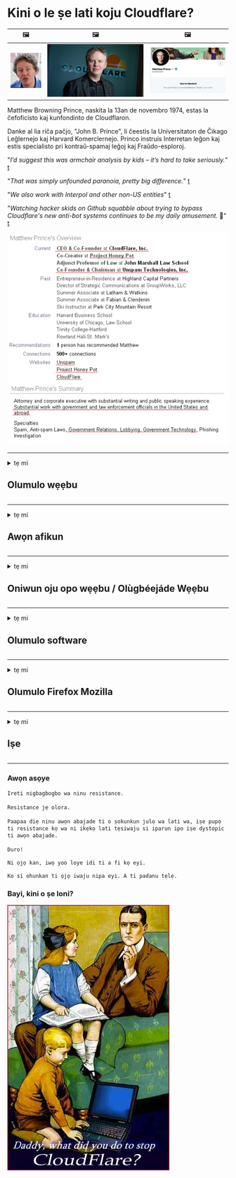 # Kini o le ṣe lati koju Cloudflare?

| 🖼 | 🖼 | 🖼 |
| --- | --- | --- |
| ![](../image/matthew_prince_teen.jpg) | ![](../image/matthew_prince.jpg) | ![](../image/blockedbymatthewprince.jpg) |


Matthew Browning Prince, naskita la 13an de novembro 1974, estas la ĉefoficisto kaj kunfondinto de Cloudflaron.

Danke al lia riĉa paĉjo, "John B. Prince", li ĉeestis la Universitaton de Ĉikago Leĝlernejo kaj Harvard Komerclernejo.
Princo instruis Interretan leĝon kaj estis specialisto pri kontraŭ-spamaj leĝoj kaj Fraŭdo-esploroj.


"*I’d suggest this was armchair analysis by kids – it’s hard to take seriously.*" [t](https://www.theguardian.com/technology/2015/nov/19/cloudflare-accused-by-anonymous-helping-isis)

"*That was simply unfounded paranoia, pretty big difference.*"  [t](https://twitter.com/xxdesmus/status/992757936123359233)

"*We also work with Interpol and other non-US entities*" [t](https://twitter.com/eastdakota/status/1203028504184360960)

"*Watching hacker skids on Github squabble about trying to bypass Cloudflare's new anti-bot systems continues to be my daily amusement.* 🍿" [t](https://twitter.com/eastdakota/status/1273277839102656515)


![](../image/whoismp.jpg)

---


<details>
<summary>tẹ mi

## Olumulo wẹẹbu
</summary>


- Ti oju opo wẹẹbu ti o fẹ ba nlo Cloudflare, sọ fun wọn pe ki wọn ma lo Cloudflare.
  - Wiwa lori media media bii Facebook, Reddit, Twitter tabi Mastodon ko ṣe iyatọ. [Awọn iṣe pọ ju awọn hashtags lọ.](https://twitter.com/phyzonloop/status/1274132092490862594)
  - Gbiyanju lati kan si oluwa aaye ayelujara ti o ba fẹ ṣe ara rẹ ni iwulo.

[Cloudflare sọ](https://github.com/Eloston/ungoogled-chromium/issues/783):
```
A ṣe iṣeduro pe ki o de ọdọ awọn alaṣẹ fun awọn iṣẹ kan pato tabi awọn aaye ti o ṣaṣeyọri pẹlu ki o pin iriri rẹ.
```

[Ti o ko ba beere fun, oluwa aaye ayelujara ko mọ iṣoro yii.](../PEOPLE.md)

![](../image/liberapay.jpg)

[Apẹẹrẹ aṣeyọri](https://counterpartytalk.org/t/turn-off-cloudflare-on-counterparty-co-plz/164/5).<br>
Ṣe o ni iṣoro kan? [Gbe ohun rẹ soke bayi.](https://github.com/maraoz/maraoz.github.io/issues/1) Apẹẹrẹ ni isalẹ.

```
O kan n ṣe iranlọwọ fun ifẹnukonu ile-iṣẹ ati kakiri ibi-aye.
http://crimeflare.eu.org
```

```
Oju-iwe wẹẹbu rẹ wa ninu ogiri ogiri ti ikọkọ-abusing ti CloudFlare.
http://crimeflare.eu.org
```

- Gba akoko lati ka ilana aṣiri aaye ayelujara.
  - ti oju opo wẹẹbu ba wa lẹhin Cloudflare tabi oju opo wẹẹbu ti nlo awọn iṣẹ ti o sopọ si Cloudflare.

O gbọdọ ṣalaye kini “Cloudflare” jẹ, ki o beere fun igbanilaaye lati pin data rẹ pẹlu Cloudflare. Ikuna lati ṣe bẹ yoo ja si irufin igbẹkẹle ati oju opo wẹẹbu ti o nireti yẹ ki a yee.

[Apẹẹrẹ eto imulo aṣiri itẹwọgba wa nibi](https://archive.is/bDlTz) ("Subprocessors" > "Entity Name")

```
Mo ti ka eto imulo ipamọ rẹ ati pe Emi ko le rii ọrọ Cloudflare.
Mo kọ lati pin data pẹlu rẹ ti o ba tẹsiwaju lati ṣe ifunni data mi si Cloudflare.
http://crimeflare.eu.org
```

Eyi jẹ apẹẹrẹ ti eto imulo ipamọ eyiti ko ni ọrọ Cloudflare.
[Liberland Jobs](https://archive.is/daKIr) [privacy policy](https://docsend.com/view/feiwyte):

![](../image/cfwontobey.jpg)

Cloudflare ni eto imulo ti ara wọn.
[Cloudflare fẹran awọn eniyan doxxing.](https://www.reddit.com/r/GamerGhazi/comments/2s64fe/be_wary_reporting_to_cloudflare/)

Eyi ni apẹẹrẹ ti o dara fun fọọmu iforukọsilẹ aaye ayelujara.
AFAIK, oju opo wẹẹbu odo ṣe eyi. Ṣe iwọ yoo gbẹkẹle wọn?

```
Nipa titẹ “Forukọsilẹ fun XYZ”, o gba si awọn ofin iṣẹ wa ati alaye aṣiri.
O tun gba lati pin data rẹ pẹlu Cloudflare ati tun gba si alaye aṣiri Cloudflare.
Ti Cloudflare jo alaye rẹ tabi kii yoo jẹ ki o sopọ si awọn olupin wa, kii ṣe ẹbi wa. [*]

[ forukọsilẹ ] [ mi o gba ]
```
[*] [PEOPLE.md](../PEOPLE.md)


- Gbiyanju lati ma lo iṣẹ wọn. Ranti pe Cloudflare n wo ọ.
  - ["I'm in your TLS, sniffin' your passworz"](../image/iminurtls.jpg)

- Wa fun oju opo wẹẹbu miiran. Awọn omiiran ati awọn aye ni ori ayelujara!

- Ṣe idaniloju awọn ọrẹ rẹ lati lo Tor lojoojumọ.
  - Aigbagbọ yẹ ki o jẹ boṣewa ti ayelujara ṣiṣi!
  - [Ṣe akiyesi pe iṣẹ Tor ko fẹran iṣẹ yii.](../HISTORY.md)

</details>

------

<details>
<summary>tẹ mi

## Awọn afikun
</summary>

- Ti aṣawakiri rẹ ba jẹ Firefox, Tor Browser, tabi Ungoogled Chromium lo ọkan ninu awọn afikun wọnyi ni isalẹ.
  - Ti o ba fẹ ṣafikun afikun tuntun miiran nipa rẹ ni akọkọ.


| Orukọ | Olùgbéejáde | Atilẹyin | Le Àkọsílẹ | Le leti | Chrome |
| -------- | -------- | -------- | -------- | -------- | -------- |
| [Bloku Cloudflaron MITM-Atakon](../subfiles/about.bcma.md) | #Addon | [ ? ](http://crimeflare.eu.org/) | **Bẹẹni**     | **Bẹẹni**     |  **Bẹẹni** |
| [Ĉu ligoj estas vundeblaj al MITM-atako?](../subfiles/about.ismm.md) | #Addon | [ ? ](http://crimeflare.eu.org/) | Rara     | **Bẹẹni**     |  **Bẹẹni** |
| [Ĉu ĉi tiuj ligoj blokos Tor-uzanton?](../subfiles/about.isat.md) | #Addon | [ ? ](http://crimeflare.eu.org/) | Rara     | **Bẹẹni**     |  **Bẹẹni** |
| [Block Cloudflare MITM Attack](https://trac.torproject.org/projects/tor/attachment/ticket/24351/block_cloudflare_mitm_attack-1.0.14.1-an%2Bfx.xpi)<br>[**DELETED BY TOR PROJECT**](../HISTORY.md) | nullius | [ ? ](../tool/block_cloudflare_mitm_fx), [Link](http://crimeflare.eu.org/) | **Bẹẹni**     | **Bẹẹni**     |  Rara |
| [TPRB](http://34ahehcli3epmhbu2wbl6kw6zdfl74iyc4vg3ja4xwhhst332z3knkyd.onion/) | Sw | [ ? ](http://34ahehcli3epmhbu2wbl6kw6zdfl74iyc4vg3ja4xwhhst332z3knkyd.onion/) | **Bẹẹni**     | **Bẹẹni**     |  Rara |
| [Detect Cloudflare](https://addons.mozilla.org/en-US/firefox/addon/detect-cloudflare/) | Frank Otto | [ ? ](https://github.com/traktofon/cf-detect) | Rara     | **Bẹẹni**     |  Rara |
| [True Sight](https://addons.mozilla.org/en-US/firefox/addon/detect-cloudflare-plus/) | claustromaniac | [ ? ](https://github.com/claustromaniac/detect-cloudflare-plus) | Rara     | **Bẹẹni**     |  Rara |
| [Which Cloudflare datacenter am I visiting?](https://addons.mozilla.org/en-US/firefox/addon/cf-pop/) | 依云 | [ ? ](https://github.com/lilydjwg/cf-pop) | Rara     | **Bẹẹni**     |  Rara |


- "Decentraleyes" le da asopọ si "CDNJS (Cloudflare)".
  - O ṣe idiwọ ọpọlọpọ awọn ibeere lati de ọdọ awọn nẹtiwọọki, ati ṣe awọn faili agbegbe lati jẹ ki awọn aaye ma fọ.
  - Olùgbéejáde náà dáhùn: "[very concerning indeed](https://github.com/Synzvato/decentraleyes/issues/236#issuecomment-352049501)", "[widespread usage severely centralizes the web](https://github.com/Synzvato/decentraleyes/issues/251#issuecomment-366752049)"

- [O tun le yọkuro tabi ṣe igbẹkẹle ijẹrisi Cloudflare lati Aṣẹ Iwe-ẹri rẹ (CA).](https://www.ssl.com/how-to/remove-root-certificate-firefox/)

</details>

------

<details>
<summary>tẹ mi

## Oniwun oju opo wẹẹbu / Olùgbéejáde Wẹẹbu
</summary>


![](../image/word_cloudflarefree.jpg)

- Maṣe lo ojutu Cloudflare, Akoko.
  - O le ṣe dara julọ ju iyẹn lọ, otun? [Eyi ni bi o ṣe le yọ awọn ṣiṣe alabapin Cloudflare kuro, awọn ero, awọn ibugbe, tabi awọn iroyin.](https://support.cloudflare.com/hc/en-us/articles/200167776-Removing-subscriptions-plans-domains-or-accounts)

| 🖼 | 🖼 |
| --- | --- |
| ![](../image/htmlalertcloudflare.jpg) | ![](../image/htmlalertcloudflare2.jpg) |

- Ṣe o fẹ awọn alabara diẹ sii? O mọ kini lati ṣe. Ofiri ni "ila laini".
  - [Kaabo, o kọwe “A gba ikọkọ rẹ ni isẹ” ṣugbọn Mo ni “Aṣiṣe 403 Alailowaya aṣoju alailorukọ ti a ko gba laaye”.](https://it.slashdot.org/story/19/02/19/0033255/stop-saying-we-take-your-privacy-and-security-seriously) Kini idi ti o fi n dina Tor Tabi VPN? Ati pe kilode ti o fi npa awọn imeeli igba diẹ?

![](../image/anonexist.jpg)

- Lilo Cloudflare yoo mu alekun awọn ijade kuro. Awọn alejo ko le wọle si oju opo wẹẹbu rẹ ti olupin rẹ ba wa ni isalẹ tabi Cloudflare wa ni isalẹ.
  - [Njẹ o ro pe Cloudflare ko lọ si isalẹ?](https://www.ibtimes.com/cloudflare-down-not-working-sites-producing-504-gateway-timeout-errors-2618008) [Another](https://twitter.com/Jedduff/status/1097875615997399040) [sample](https://twitter.com/search?f=tweets&vertical=default&q=Cloudflare%20is%20having%20problems). [Need more](../PEOPLE.md)?

![](../image/cloudflareinternalerror.jpg)

- Lilo Cloudflare lati ṣe aṣoju “iṣẹ API” rẹ, “olupin imudojuiwọn sọfitiwia” tabi “kikọ sii RSS” yoo ba alabara rẹ jẹ. Onibara kan pe ọ o sọ pe “Mi o le lo API rẹ mọ”, ati pe o ko mọ ohun ti n lọ. Cloudflare le dakẹ dẹkun alabara rẹ. Ṣe o ro pe o dara?
  - Ọpọlọpọ alabara oluka RSS ati iṣẹ ayelujara ti oluka RSS wa. Kini idi ti o fi nkede kikọ sii RSS ti o ko ba gba eniyan laaye lati ṣe alabapin?

![](../image/rssfeedovercf.jpg)

- Ṣe o nilo ijẹrisi HTTPS? Lo "Jẹ ki a Encrypt" tabi ra nikan lati ile-iṣẹ CA.

- Ṣe o nilo olupin DNS? Ko le ṣeto olupin tirẹ? Bawo ni nipa wọn: [Hurricane Electric Free DNS](https://dns.he.net/), [Dyn.com](https://dyn.com/dns/), [1984 Hosting](https://www.1984hosting.com/), [Afraid.Org (Abojuto paarẹ akọọlẹ rẹ ti o ba lo TOR)](https://freedns.afraid.org/)

- Ṣe o n wa iṣẹ alejo gbigba? Free nikan? Bawo ni nipa wọn: [Onion Service](http://vww6ybal4bd7szmgncyruucpgfkqahzddi37ktceo3ah7ngmcopnpyyd.onion/en/security/network-security/tor/onionservices-best-practices), [Free Web Hosting Area](https://freewha.com/), [Autistici/Inventati Web Site Hosting](https://www.autinv5q6en4gpf4.onion/services/website), [Github Pages](https://pages.github.com/), [Surge](https://surge.sh/)
  - [Awọn omiiran si Cloudflare](../subfiles/cloudflare-alternatives.md)

- Ṣe o nlo "cloudflare-ipfs.com"? [Njẹ o mọ Cloudflare IPFS ko dara?](../PEOPLE.md)

- Fi Firewall Ohun elo wẹẹbu sii bi OWASP ati Fail2Ban lori olupin rẹ ki o tunto rẹ daradara.
  - Ìdènà Tor kii ṣe ojutu. Maṣe jiya gbogbo eniyan nikan fun awọn olumulo buburu kekere.

- Ṣe àtúnjúwe tabi dènà awọn olumulo "Cloudflare Warp" lati iraye si oju opo wẹẹbu rẹ. Ki o si pese idi kan ti o ba le.

> IP akojọ: "[Cloudflare ti awọn sakani IP lọwọlọwọ](cloudflare_inc/)"

> A: O kan dènà wọn

```
server {
...
deny 173.245.48.0/20;
deny 103.21.244.0/22;
deny 103.22.200.0/22;
deny 103.31.4.0/22;
deny 141.101.64.0/18;
deny 108.162.192.0/18;
deny 190.93.240.0/20;
deny 188.114.96.0/20;
deny 197.234.240.0/22;
deny 198.41.128.0/17;
deny 162.158.0.0/15;
deny 104.16.0.0/12;
deny 172.64.0.0/13;
deny 131.0.72.0/22;
deny 2400:cb00::/32;
deny 2606:4700::/32;
deny 2803:f800::/32;
deny 2405:b500::/32;
deny 2405:8100::/32;
deny 2a06:98c0::/29;
deny 2c0f:f248::/32;
...
}
```

> B: Ṣe àtúnjúwe si oju-iwe ikilọ

```
http {
...
geo $iscf {
default 0;
173.245.48.0/20 1;
103.21.244.0/22 1;
103.22.200.0/22 1;
103.31.4.0/22 1;
141.101.64.0/18 1;
108.162.192.0/18 1;
190.93.240.0/20 1;
188.114.96.0/20 1;
197.234.240.0/22 1;
198.41.128.0/17 1;
162.158.0.0/15 1;
104.16.0.0/12 1;
172.64.0.0/13 1;
131.0.72.0/22 1;
2400:cb00::/32 1;
2606:4700::/32 1;
2803:f800::/32 1;
2405:b500::/32 1;
2405:8100::/32 1;
2a06:98c0::/29 1;
2c0f:f248::/32 1;
}
...
}

server {
...
if ($iscf) {rewrite ^ https://example.com/cfwsorry.php;}
...
}

<?php
header('HTTP/1.1 406 Not Acceptable');
echo <<<CLOUDFLARED
Thank you for visiting ourwebsite.com!<br />
We are sorry, but we can't serve you because your connection is being intercepted by Cloudflare.<br />
Please read http://crimeflare.eu.org for more information.<br />
CLOUDFLARED;
die();
```

- Ṣeto Iṣẹ Iṣẹ alubosa Tor tabi insite I2P ti o ba gbagbọ ninu ominira ati ki o gba awọn olumulo alailorukọ kaabọ.

- Beere fun imọran lati ọdọ awọn oniṣẹ aaye ayelujara meji miiran Clearnet / Tor ati ṣe awọn ọrẹ alailorukọ!

</details>

------

<details>
<summary>tẹ mi

## Olumulo software
</summary>


- Discord nlo CloudFlare. Awọn miiran? A ṣe iṣeduro [**Briar** (Android)](https://f-droid.org/en/packages/org.briarproject.briar.android/), [Ricochet (PC)](https://ricochet.im/), [Tox + Tor (Android/PC)](https://tox.chat/download.html)
  - Briar pẹlu Tor daemon nitorina o ko ni lati fi Orbot sii.
  - Awọn Difelopa Qwtch, Asiri Ṣi i, paarẹ idawọle stop_cloudflare lati iṣẹ git wọn laisi akiyesi.

- Ti o ba lo Debian GNU / Linux, tabi itọsẹ eyikeyi, ṣe alabapin: [bug #831835](https://bugs.debian.org/cgi-bin/bugreport.cgi?bug=831835). Ati pe ti o ba le, ṣe iranlọwọ lati jẹrisi alemo naa, ki o ṣe iranlọwọ fun olutọju naa lati wa si ipari ti o tọ lori boya o yẹ ki o gba.

- Ṣe iṣeduro nigbagbogbo awọn aṣawakiri wọnyi.

| Orukọ | Olùgbéejáde | Atilẹyin | Ọrọìwòye |
| -------- | -------- | -------- | -------- |
| [Ungoogled-Chromium](https://ungoogled-software.github.io/ungoogled-chromium-binaries/) | Eloston | [ ? ](https://github.com/Eloston/ungoogled-chromium) | PC (Win, Mac, Linux)  _!Tor_ |
| [Bromite](https://www.bromite.org/fdroid) | Bromite | [ ? ](https://github.com/bromite/bromite/issues) | Android  _!Tor_ |
| [Tor Browser](https://www.torproject.org/download/) | Tor Project | [ ? ](https://support.torproject.org/) | PC (Win, Mac, Linux)  _Tor_|
| [Tor Browser Android](https://www.torproject.org/download/) | Tor Project | [ ? ](https://support.torproject.org/) | Android  _Tor_|
| [Onion Browser](https://itunes.apple.com/us/app/onion-browser/id519296448?mt=8) | Mike Tigas | [ ? ](https://github.com/OnionBrowser/OnionBrowser/issues) | Apple iOS  _Tor_|
| [GNU/Icecat](https://www.gnu.org/software/gnuzilla/) | GNU | [ ? ](https://www.gnu.org/software/gnuzilla/) | PC (Linux) |
| [IceCatMobile](https://f-droid.org/en/packages/org.gnu.icecat/) | GNU | [ ? ](https://lists.gnu.org/mailman/listinfo/bug-gnuzilla) | Android |
| [Iridium Browser](https://iridiumbrowser.de/about/) | Iridium | [ ? ](https://github.com/iridium-browser/iridium-browser/) | PC (Win, Mac, Linux, OpenBSD) |


Asiri sọfitiwia miiran jẹ aipe. Eyi ko tumọ si aṣawakiri Tor jẹ “pipe”.
Ko si aabo 100% tabi 100% ikọkọ lori intanẹẹti ati imọ-ẹrọ.

- Ṣe o ko fẹ lo Tor? O le lo eyikeyi aṣawakiri pẹlu Tor daemon.
  - [Akiyesi pe iṣẹ akanṣe Tor ko fẹran eyi.](https://support.torproject.org/tbb/tbb-9/) Lo Ẹrọ aṣawakiri Tor ti o ba ni anfani lati ṣe bẹ.
- [Bii o ṣe le lo Chromium pẹlu Tor](../subfiles/chromium_tor.md)


Jẹ ki a sọrọ nipa aṣiri software miiran.

- [Ti o ba nilo lo Firefox gaan, gbe “Firefox ESR”.](https://www.mozilla.org/en-US/firefox/organizations/)
  - [Akata bi Ina - Spydo Watchdog](https://spyware.neocities.org/articles/firefox.html)
  - [Firefox kọ ọrọ ọfẹ, gbesele ọrọ ọfẹ](https://web.archive.org/web/20200423010026/https://reclaimthenet.org/firefox-rejects-free-speech-bans-free-speech-commenting-plugin-dissenter-from-its-extensions-gallery/)
  - ["100 + awọn ibo isalẹ. O dabi pe bibeere ile-iṣẹ sọfitiwia lati faramọ ... sọfitiwia pọ pupọ ni awọn ọjọ wọnyi."](https://old.reddit.com/r/firefox/comments/gutdiw/weve_got_work_to_do_the_mozilla_blog/fslbbb6/)
  - [Hun, kilode ti Firefox fihan mi awọn ọna asopọ onigbọwọ ninu ọpa URL mi?](https://www.reddit.com/r/firefox/comments/jybx2w/uh_why_is_firefox_showing_me_sponsored_links_in/)
  - [Mozilla - Devilṣù Ti di ara](https://digdeeper.neocities.org/ghost/mozilla.html)

- [Ranti, Mozilla nlo iṣẹ Cloudflare.](https://www.robtex.com/dns-lookup/www.mozilla.org) [Wọn tun nlo iṣẹ DNS Cloudflare lori ọja wọn.](https://www.theregister.co.uk/2018/03/21/mozilla_testing_dns_encryption/)

- [Ni ifowosi Mozilla kọ tikẹti yii.](https://bugzilla.mozilla.org/show_bug.cgi?id=1426618)

- [Idojukọ Firefox jẹ awada.](https://github.com/mozilla-mobile/focus-android/issues/1743) [Wọn ṣeleri lati pa telemetry ṣugbọn wọn yipada.](https://github.com/mozilla-mobile/focus-android/issues/4210)

- [Olùgbéejáde PaleMoon / Basilisk fẹràn Cloudflare.](https://github.com/mozilla-mobile/focus-android/issues/1743#issuecomment-345993097)
  - [Ti pa Server Archive ti Pale Moon ati tan malware fun Awọn oṣu 18](https://www.reddit.com/r/privacytoolsIO/comments/cc808y/pale_moons_archive_server_hacked_and_spread/)
  - O tun korira awọn olumulo Tor - "[Jẹ ki o jẹ ọta si ọna Tor. Mo ro pe ọpọlọpọ awọn aaye yẹ ki o jẹ ọta si ọna Tor ni imọran ifosiwewe ilokulo giga julọ rẹ.](https://github.com/yacy/yacy_search_server/issues/314#issuecomment-565932097)"

- [Waterfox ni iṣoro “awọn foonu ile” ti o nira](https://spyware.neocities.org/articles/waterfox.html)

- [Google Chrome jẹ spyware kan.](https://www.gnu.org/proprietary/malware-google.en.html)
  - [Awọn profaili Google ṣe iṣẹ rẹ.](https://spyware.neocities.org/articles/chrome.html)

- [SRWare Iron ṣe ọpọlọpọ awọn foonu pọ si asopọ ile.](https://spyware.neocities.org/articles/iron.html) O tun sopọ si awọn ibugbe google.

- [Onigbowo Browser whitelist Facebook / Twitter awọn olutọpa.](https://www.bleepingcomputer.com/news/security/facebook-twitter-trackers-whitelisted-by-brave-browser/)
  - [Eyi ni awọn ọrọ diẹ sii.](https://spyware.neocities.org/articles/brave.html)
  - [binance alafaramo ID](https://twitter.com/cryptonator1337/status/1269594587716374528)

- [Microsoft Edge jẹ ki Facebook ṣiṣẹ koodu Flash ni ẹhin awọn olumulo.](https://www.zdnet.com/article/microsoft-edge-lets-facebook-run-flash-code-behind-users-backs/)

- [Vivaldi ko bọwọ fun aṣiri rẹ.](https://spyware.neocities.org/articles/vivaldi.html)

- [Ipele spyware Opera: Lalailopinpin giga](https://spyware.neocities.org/articles/opera.html)

- Apple iOS: [O yẹ ki o ko lo iOS rara, nipataki nitori o jẹ malware.](https://www.gnu.org/proprietary/malware-apple.html)

Nitorina a ṣe iṣeduro loke tabili nikan. Ko si nkankan mo.

</details>

------

<details>
<summary>tẹ mi

## Olumulo Firefox Mozilla
</summary>


- "Nightly Firefox" yoo firanṣẹ alaye ipele yokokoro si awọn olupin Mozilla laisi ọna yiyọ.
  - [Awọn olupin Mozilla n jo Cloudflare](https://www.digwebinterface.com/?hostnames=www.mozilla.org%0D%0Amozilla.cloudflare-dns.com&type=&ns=resolver&useresolver=8.8.4.4&nameservers=)

- O ṣee ṣe lati ṣe idiwọ Firefox lati sopọ si awọn olupin Mozilla.
  - [Itọsọna awọn awoṣe-ilana ti Mozilla](https://github.com/mozilla/policy-templates/blob/master/README.md)
  - Ranti pe ẹtan yii le da ṣiṣẹ ni ẹya ti o tẹle nitori Mozilla fẹran lati funfun funrarawọn.
  - Lo ogiriina ati àlẹmọ DNS lati dènà wọn patapata.

"`/distribution/policies.json`"

>     "WebsiteFilter": {
> 		"Block": [
> 		"*://*.mozilla.com/*",
> 		"*://*.mozilla.net/*",
> 		"*://*.mozilla.org/*",
> 		"*://webcompat.com/*",
> 		"*://*.firefox.com/*",
> 		"*://*.thunderbird.net/*",
> 		"*://*.cloudflare.com/*"
> 		]
>     },


- ~~Ṣe ijabọ kokoro kan lori olutọpa mozilla, ni sisọ fun wọn pe ki wọn ma lo Cloudflare.~~ Ijabọ kokoro kan wa lori bugzilla. Ọpọlọpọ eniyan ni a firanṣẹ ibakcdun wọn, sibẹsibẹ a ti fi aṣiṣe naa pamọ nipasẹ abojuto ni ọdun 2018.

- O le mu DoH ṣiṣẹ ni Firefox.
  - [Yi olupese DNS aiyipada ti Firefox pada](../subfiles/change-firefox-dns.md)

![](../image/firefoxdns.jpg)

- [Ti o ba fẹ lati lo DNS ti kii ṣe ISP, ronu nipa lilo iṣẹ OpenNIC Tier2 DNS tabi eyikeyi awọn iṣẹ DNS ti kii ṣe Cloudflare.](https://wiki.opennic.org/start)
![](../image/opennic.jpg)
  - Dina Cloudflare pẹlu DNS. [Crimeflare DNS](https://dns.crimeflare.eu.org/)

- O le lo Tor bi ipinnu DNS. [Ti o ko ba ṣe amoye Tor, beere ibeere nibi.](https://tor.stackexchange.com/)

> **Bawo?**
> 1. Ṣe igbasilẹ Tor ki o fi sii ori kọmputa rẹ.
> 2. Ṣafikun laini yii si faili "torrc".
> DNSPort 127.0.0.1:53
> 3. Tun bẹrẹ Tor.
> 4. Ṣeto olupin DNS ti kọmputa rẹ si "127.0.0.1".

</details>

------

<details>
<summary>tẹ mi

## Iṣe
</summary>


- Sọ fun awọn miiran ni ayika rẹ nipa awọn eewu Cloudflare.

- [Ṣe iranlọwọ imudarasi ibi ipamọ yii.](http://crimeflare.eu.org).
  - Mejeeji awọn atokọ, awọn ariyanjiyan lodi si rẹ ati awọn alaye.

- [Iwe ati ṣe gbangba pupọ nibiti awọn nkan ṣe aṣiṣe pẹlu Cloudflare (ati awọn ile-iṣẹ iru), rii daju lati darukọ ibi ipamọ yii nigbati o ba ṣe bẹ](http://crimeflare.eu.org) :)

- Gba awọn eniyan diẹ sii nipa lilo Tor ni aiyipada ki wọn le ni iriri oju opo wẹẹbu lati oju-iwoye ti awọn ẹya oriṣiriṣi agbaye.

- Bẹrẹ awọn ẹgbẹ, ni media media ati aaye aye, igbẹhin si ominira agbaye lati Cloudflare.

- Nibo ti o ba yẹ, ọna asopọ si awọn ẹgbẹ wọnyi lori ibi ipamọ yii - eyi le jẹ aaye fun ṣiṣakojọpọ ṣiṣẹ papọ bi awọn ẹgbẹ.

- [Bẹrẹ akọọlẹ kan ti o le pese iyatọ ti kii ṣe ajọṣepọ ti o ni itumọ si Cloudflare.](../subfiles/cloudflare-alternatives.md)

- Jẹ ki a mọ ti awọn omiiran miiran lati ṣe iranlọwọ ni o kere ju pese aabo fẹlẹfẹlẹ lọpọlọpọ si Cloudflare.

- Ti o ba jẹ alabara Cloudflare, ṣeto awọn eto aṣiri rẹ, ki o duro de wọn lati rufin wọn.
  - [Lẹhinna mu wọn wa labẹ awọn idiyele ikọlu-aṣina-aṣiri / aṣiri.](https://twitter.com/thexpaw/status/1108424723233419264)

- Ti o ba wa ni Orilẹ Amẹrika ti Amẹrika ati oju opo wẹẹbu ti o wa ni ibeere jẹ ile-ifowopamọ tabi oniṣiro kan, gbiyanju lati mu titẹ ofin labẹ ofin Gramm – Leach – Bliley, tabi Amẹrika pẹlu DIsabilities Act ki o ṣe ijabọ pada si wa bawo ni o ṣe de .

- Ti oju opo wẹẹbu naa jẹ aaye ijọba, gbiyanju lati mu titẹ ofin labẹ Atunse 1st ti Ofin US.

- Ti o ba jẹ ọmọ ilu EU, kan si oju opo wẹẹbu lati firanṣẹ alaye ti ara ẹni rẹ labẹ Ilana Idaabobo Gbogbogbo Gbogbogbo. Ti wọn ba kọ lati fun ọ ni alaye rẹ, o ṣẹ ofin.

- Fun awọn ile-iṣẹ ti o beere pe wọn nfunni ni iṣẹ lori oju opo wẹẹbu wọn gbiyanju lati ṣe ijabọ wọn bi “ipolowo eke” si awọn agbari aabo olumulo ati BBB. Awọn oju opo wẹẹbu Cloudflare jẹ iṣẹ nipasẹ awọn olupin Cloudflare.

- [ITU daba ni ipo AMẸRIKA pe Cloudflare ti bẹrẹ lati ni nla ti o le jẹ ki ofin atako igbẹkẹle sọkalẹ sori wọn.](https://www.itu.int/en/ITU-T/Workshops-and-Seminars/20181218/Documents/Geoff_Huston_Presentation.pdf)

- O jẹ ero inu pe ẹya GNU GPL 4 le pẹlu ipese kan lodi si titoju koodu orisun lẹhin iru iṣẹ kan, to nilo fun gbogbo GPLv4 ati awọn eto nigbamii ti o kere ju koodu orisun wa ni wiwọle nipasẹ alabọde ti ko ṣe iyatọ si awọn olumulo Tor.

</details>

------

### Awọn asọye

```
Ireti nigbagbogbo wa ninu resistance.

Resistance jẹ olora.

Paapaa diẹ ninu awọn abajade ti o ṣokunkun julọ wa lati wa, iṣe pupọ ti resistance kọ wa ni ikẹkọ lati tẹsiwaju si iparun ipo iṣe dystopic ti awọn abajade.

Duro!
```

```
Ni ọjọ kan, iwọ yoo loye idi ti a fi kọ eyi.
```

```
Ko si ohunkan ti ọjọ iwaju nipa eyi. A ti padanu tẹlẹ.
```

### Bayi, kini o ṣe loni?


![](../image/stopcf.jpg)
